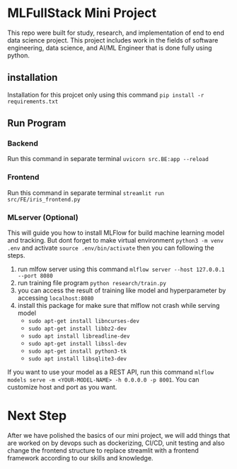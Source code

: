 # MLFullStack Mini Project
This repo were built for study, research, and implementation of end to end data science project. This project includes work in the fields of software engineering, data science, and AI/ML Engineer that is done fully using python.

## installation
Installation for this projcet only using this command
`pip install -r requirements.txt`

## Run Program
### Backend
Run this command in separate terminal 
`uvicorn src.BE:app --reload`

### Frontend
Run this command in separate terminal 
`streamlit run src/FE/iris_frontend.py`

### MLserver (Optional)
This will guide you how to install MLFlow for build machine learning model and tracking. But dont forget to make virtual environment `python3 -m venv .env` and activate `source .env/bin/activate` then you can following the steps.
1. run mlfow server using this command `mlflow server --host 127.0.0.1 --port 8080`
2. run training file program `python research/train.py`
3. you can access the result of training like model and hyperparameter by accessing `localhost:8080`
4. install this package for make sure that mlflow not crash while serving model
    - `sudo apt-get install libncurses-dev`
    - `sudo apt-get install libbz2-dev`
    - `sudo apt install libreadline-dev`
    - `sudo apt-get install libssl-dev`
    - `sudo apt-get install python3-tk`
    - `sudo apt install libsqlite3-dev`

If you want to use your model as a REST API, run this command `mlflow models serve -m <YOUR-MODEL-NAME> -h 0.0.0.0 -p 8001`. You can customize host and port as you want.

# Next Step
After we have polished the basics of our mini project, we will add things that are worked on by devops such as dockerizing, CI/CD, unit testing and also change the frontend structure to replace streamlit with a frontend framework according to our skills and knowledge.